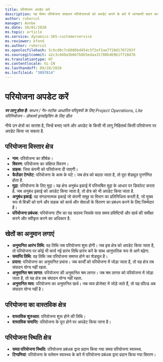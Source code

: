 ```yaml
---
title: परियोजना अपडेट करें
description: यह विषय परियोजना संचालन परियोजनाओं को अपडेट करने के बारे में जानकारी प्रदान करता है।
author: ruhercul
manager: Annbe
ms.date: 10/01/2020
ms.topic: article
ms.service: dynamics-365-customerservice
ms.reviewer: kfend
ms.author: ruhercul
ms.openlocfilehash: 5c9cd0c7c6886bd454c5f2ef2ae7f20d1707293f
ms.sourcegitcommit: a2c3cd49a3b667b8b5edaa31788b4b9b1f728d78
ms.translationtype: HT
ms.contentlocale: hi-IN
ms.lasthandoff: 09/28/2020
ms.locfileid: "3897814"
---
```

# <a name="update-a-project"></a>परियोजना अपडेट करें

_**पर लागू होता है:** साधन / गैर-स्टॉक आधारित परिदृश्यों के लिए Project Operations, Lite परिनियोजन - प्रोफार्मा इनवॉइसिंग के लिए डील_

नीचे उन क्षेत्रों का सारांश है, जिन्हें बनाए जाने और अपडेट के किसी भी लागू निहितार्थ किसी परियोजना पर अपडेट किया जा सकता है.

## <a name="project-detail-fields"></a>परियोजना विस्तार क्षेत्र

- **नाम**: परियोजना का शीर्षक।
- **विवरण**: परियोजना का संक्षिप्त विवरण।
- **ग्राहक**: जिस कंपनी को परियोजना दी जाएगी।
- **कैलेंडर टेम्प्लेट**: परियोजना के काम के घंटे। जब क्षेत्र को बदला जाता है, तो पूरा शेड्यूल पुनर्गणित होता है.
- **मुद्रा**: परियोजना के लिए मुद्रा। यह क्षेत्र अनुबंध इकाई में परिभाषित मुद्रा के आधार पर डिफॉल्ट करता है. जब अनुबंध इकाई को अपडेट किया जाता है, तो क्षेत्र को भी अपडेट किया जाता है.
- **अनुबंध इकाई**: वह संगठनात्मक इकाई जो कंपनी समूह या विभाग का प्रतिनिधित्व करती है, जो मुख्य रूप से बिक्री को पाने और ग्राहक को कार्य और सेवाओं के वितरण का प्रबंधन करने के लिए जिम्मेदार है। 
- **परियोजना प्रबंधक**: परियोजना टीम का वह सदस्य जिसके पास समय प्रविष्टियों और खर्च की समीक्षा करने और स्वीकृत करने का अधिकार है.

## <a name="estimate-fields"></a>खेतों का अनुमान लगाएं

- **अनुमानित आरंभ तिथि**: वह तिथि जब परियोजना शुरू होगी। जब इस क्षेत्र को अपडेट किया जाता है, तो परियोजना पर कोई भी कार्य नई प्रारंभ तिथि प्रारंभ करें के साथ आनुपातिक रूप से आगे बढ़ेगा.
- **समाप्ति तिथि**: वह तिथि जब परियोजना समाप्त होने का शेड्यूल है।
- **प्रयास**: परियोजना का अनुमानित प्रयास। जब कार्यों को परियोजना में जोड़ा जाता है, तो यह क्षेत्र तब संपादन योग्य नहीं रहता.
- **अनुमानित श्रम लागत**: परियोजना की अनुमानित श्रम लागत। जब श्रम लागत को परियोजना में जोड़ा जाता है, तो यह क्षेत्र तब संपादन योग्य नहीं रहता.
- **अनुमानित व्यय**: परियोजना का अनुमानित खर्च। जब व्यय प्रोजेक्ट में जोड़े जाते हैं, तो यह फ़ील्ड अब संपादन योग्य नहीं है।

## <a name="project-actual-fields"></a>परियोजना का वास्तविक क्षेत्र
- **वास्तविक शुरुआत**: परियोजना शुरू होने की तिथि।
- **वास्तविक समाप्ति**: परियोजना के पूरा होने पर अपडेट किया जाना है।

## <a name="project-status-fields"></a>परियोजना स्थिति क्षेत्र

- **समग्र परियोजना स्थिति**: परियोजना प्रबंधक द्वारा प्रदान किया गया समग्र परियोजना स्वास्थ्य.
- **टिप्पणियां**: परियोजना के वर्तमान स्वास्थ्य के बारे में परियोजना प्रबंधक द्वारा प्रदान किया गया विवरण।

